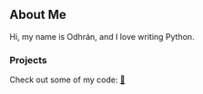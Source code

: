 ## About Me

Hi, my name is Odhrán, and I love writing Python.

### Projects
Check out some of my code: [🐇](https://github.com/OdhranMac/portfolio/tree/main)
